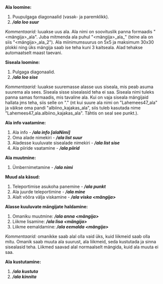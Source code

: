 **Ala loomine:** 
1. Puupulgaga diagonaalid (vasak- ja paremklikk). 
2. ***/ala loo suur <alaNimi>*** 
 
*Kommentaarid:* luuakse uus ala. Ala nimi on soovituslik panna formaadis "<mängija>_ala". Juba mitmenda ala puhul "<mängija>\_ala\_<nr>" (teine ala on siis "<mängija>_ala_2"). Ala miinimumsuurus on 5x5 ja maksimum 30x30 plokki ning üks mängija saab ise teha kuni 3 kaitseala. Alad tehakse automaatselt maast taevani. 
 
**Siseala loomine:** 
1. Pulgaga diagonaalid. 
2. ***/ala loo sise <alaNimi>*** 
 
*Kommentaarid:* luuakse suuremasse alasse uus siseala, mis peab asuma suurema ala sees. Siseala sisse sisealasid teha ei saa. Siseala nimi tuleks panna samas formaadis, mis tavaline ala. Kui on vaja siseala mängijaid hallata jms teha, siis selle <alaNimi> on "<suurealaNimi>.<sisealaNimi>" (nt kui suure ala nimi on "Lahemees47_ala" ja väikse oma pandi "albiino_kajakas_ala", siis tuleb kasutada nime "Lahemees47_ala.albiino_kajakas_ala". Tähtis on seal see punkt.). 
 
**Ala info vaatamine:** 
1. Ala info - ***/ala info [alaNimi]*** 
2. Oma alade nimekiri - ***/ala list suur*** 
3. Aladesse kuuluvate sisealade nimekiri - ***/ala list sise*** 
4. Ala piiride vaatamine - ***/ala piirid*** 
 
**Ala muutmine:** 
1. Ümbernimetamine - ***/ala nimi <vanaNimi> <uusNimi>*** 
 
**Muud ala käsud:** 
1. Teleportimise asukoha panemine - ***/ala punkt*** 
2. Ala juurde teleportimine - ***/ala mine <alaNimi>*** 
3. Alalt võõra välja viskamine - ***/ala viska <mängija>*** 
 
**Alasse kuuluvate mängijate haldamine:** 
1. Omaniku muutmine: ***/ala anna <alaNimi> <mängija>*** 
2. Liikme lisamine: ***/ala lisa <alaNimi> <mängija>*** 
3. Liikme eemaldamine: ***/ala eemalda <alaNimi> <mängija>*** 
 
*Kommentaarid:* omanikke saab alal olla vaid üks, kuid liikmeid saab olla mitu. Omanik saab muuta ala suurust, ala liikmeid, seda kustutada ja sinna sisealasid teha. Liikmed saavad alal normaalselt mängida, kuid ala muuta ei saa. 
 
**Ala kustutamine:** 
1. ***/ala kustuta <alaNimi>*** 
2. ***/ala kinnita*** 
